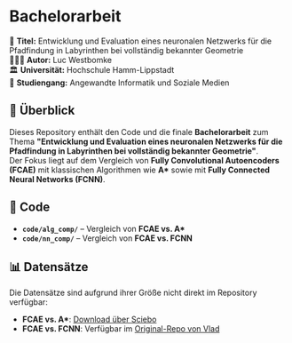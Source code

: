 # Bachelorarbeit

📖 **Titel:** Entwicklung und Evaluation eines neuronalen Netzwerks für die Pfadfindung in Labyrinthen bei vollständig bekannter Geometrie  
👨🏼‍🎓 **Autor:** Luc Westbomke  
🏛️ **Universität:** Hochschule Hamm-Lippstadt  
🔬 **Studiengang:** Angewandte Informatik und Soziale Medien

## 📌 Überblick

Dieses Repository enthält den Code und die finale **Bachelorarbeit** zum Thema **"Entwicklung und Evaluation eines neuronalen Netzwerks für die Pfadfindung in Labyrinthen bei vollständig bekannter Geometrie"**.  
Der Fokus liegt auf dem Vergleich von **Fully Convolutional Autoencoders (FCAE)** mit klassischen Algorithmen wie **A\*** sowie mit **Fully Connected Neural Networks (FCNN)**.

## 📁 **Code**

- **`code/alg_comp/`** – Vergleich von **FCAE vs. A\***
- **`code/nn_comp/`** – Vergleich von **FCAE vs. FCNN**

## 📊 **Datensätze**

Die Datensätze sind aufgrund ihrer Größe nicht direkt im Repository verfügbar:

- **FCAE vs. A\***: [Download über Sciebo](https://hshl.sciebo.de/s/W4EWzSSnqsrgbQi)
- **FCAE vs. FCNN**: Verfügbar im [Original-Repo von Vlad](https://github.com/VIad/Maze-Solver-Neural-Net)
